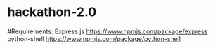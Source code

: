 # hackathon-2.0

#Requirements:
Express.js     https://www.npmjs.com/package/express
python-shell   https://www.npmjs.com/package/python-shell
